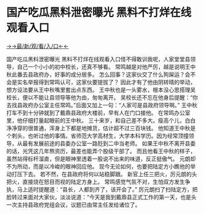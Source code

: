 # 国产吃瓜黑料泄密曝光 黑料不打烊在线观看入口

<a href="https://senfoop.com">→→最/新/观/看/入/口←←</a>


国产吃瓜黑料泄密曝光 黑料不打烊在线观看入口怪不得敢训我呢，人家堂堂县领导，自己一个小小的初中校长，还真不够看。
常鸣越是对他严厉，越是说明王中秋此番去县政府办，好事的成分居多。
怎么回事？这家伙交了什么狗屎运？会不会是实名举报得到常鸣认可，这家伙要提拔了？
因此才有了他由阴转晴的举动，想方设法要从王中秋嘴里套出点东西。
王中秋也是一头雾水，根本没心思搭理吴校长，便以不能让县领导等他为由，匆匆离开。
吴校长还不忘在他身后提醒：“你去找县政府办公室主任常鸣。”后面又加上一句：“人家可是县政府领导啊。”
王中秋打车不到十分钟就到了戴鼎县政府大楼前，早有人在门口接他。
在常鸣办公室里，他仔细打量起眼前的王中秋。
三十来岁，和自己差不多大。瘦高个儿，白白净净穿的很普通，浑身上下都是地摊货，估计超不过三百块钱。
他知道王中秋是个刺头，也听过他的事情。省师范大学高材生，大学本科学历。因为经常顶撞领导，从最有发展前途的县委办公室一路贬到二中当老师。
如果王中秋不离开县委的话，光凭这几年熬资历，最差也能弄个股级干部了。
而且他看王中秋的样子，虽然站得标杆溜直，但是眼神里透着一股说不出来的味道，反正挺傲气。
元朗却不为所动，而是以冷峻的眼神回应他。
现今无论如何，也要把陆定方小瞧他的举动打压下去。
若不然，在县政府将何以站稳脚跟。
新官上任三把火，厉元朗的头把火，直接烧在怒目而视的陆定方身上。
常鸣感觉气氛不对，生怕双方发生争执，马上适时提醒道：“县长，人都到齐了，该开会了。”
厉元朗扫了扫陆定方，把脸转过来面对大家伙，淡淡说道：“今天是我到戴鼎县正式工作的第一天，也是头一次主持县政府党组会议，议题已由常主任发给诸位了。
